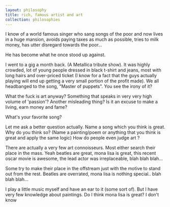 ```yaml
---
layout: philosophy
title: rich, famous artist and art
collection: philosophies
---
```



I know of a world famous singer who sang songs of the poor and now lives in a huge mansion, avoids paying taxes as much as possible, tries to milk money, has utter disregard towards the poor...

He has become what he once stood up against.

I went to a gig a month back. (A Metallica tribute show). It was highly crowded, lot of young people dressed in black t-shirt and jeans, most with long hairs and over-priced ticket (I know for a fact that the guys actually playing will end up getting a very small portion of the profit made). We all headbanged to the song, "Master of puppets". You see the irony of it?


What the fuck is art anyway?
Something that speaks in very very high volume of 'passion'? Another misleading thing? Is it an excuse to make a living, earn money and fame?


What's your favorite song?

Let me ask a better question actually. Name a song which you think is great. Why do you think so? (Name a painting/poem or anything that you think is great and apply the same logic) How do people even judge art ?


There are actually a very few art connoisseurs. Most either search their place in the mass. Yeah beatles are great, mona lisa is great, this recent oscar movie is awesome, the lead actor was irreplaceable, blah blah  blah...

Some try to make their place in the offstream just with the motive to stand out from the rest. Beatles are overrated, mona lisa is nothing special.. blah blah blah...

I play a little music myself and have an ear to it (some sort of). But I have very few knowledge about paintings. Do I think mona lisa is great? I don't know
